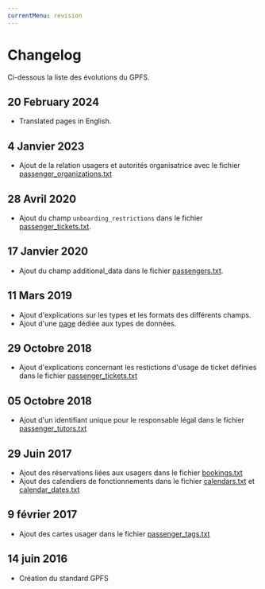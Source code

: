 ```yaml
---
currentMenu: revision
---
```


# Changelog

Ci-dessous la liste des évolutions du GPFS.

## 20 February 2024

* Translated pages in English.

## 4 Janvier 2023

* Ajout de la relation usagers et autorités organisatrice avec le fichier [passenger_organizations.txt](passenger_organizations.txt.html)

## 28 Avril 2020

* Ajout du champ `unboarding_restrictions` dans le fichier [passenger_tickets.txt](passenger_tickets.txt.html).

## 17 Janvier 2020

* Ajout du champ additional_data dans le fichier [passengers.txt](passengers.txt.html).

## 11 Mars 2019

* Ajout d'explications sur les types et les formats des différents champs.
* Ajout d'une [page](types.html) dédiée aux types de données.

## 29 Octobre 2018

* Ajout d'explications concernant les restictions d'usage de ticket définies dans le fichier [passenger_tickets.txt](passenger_tickets.txt.html)

## 05 Octobre 2018

* Ajout d'un identifiant unique pour le responsable légal dans le fichier [passenger_tutors.txt](passenger_tutors.txt.html)

## 29 Juin 2017

* Ajout des réservations liées aux usagers dans le fichier [bookings.txt](bookings.txt.html)
* Ajout des calendiers de fonctionnements dans le fichier [calendars.txt](calendars.txt.html) et [calendar_dates.txt](calendar_dates.txt.html)

## 9 février 2017

* Ajout des cartes usager dans le fichier [passenger_tags.txt](passenger_tags.txt.html)

## 14 juin 2016

* Création du standard GPFS

